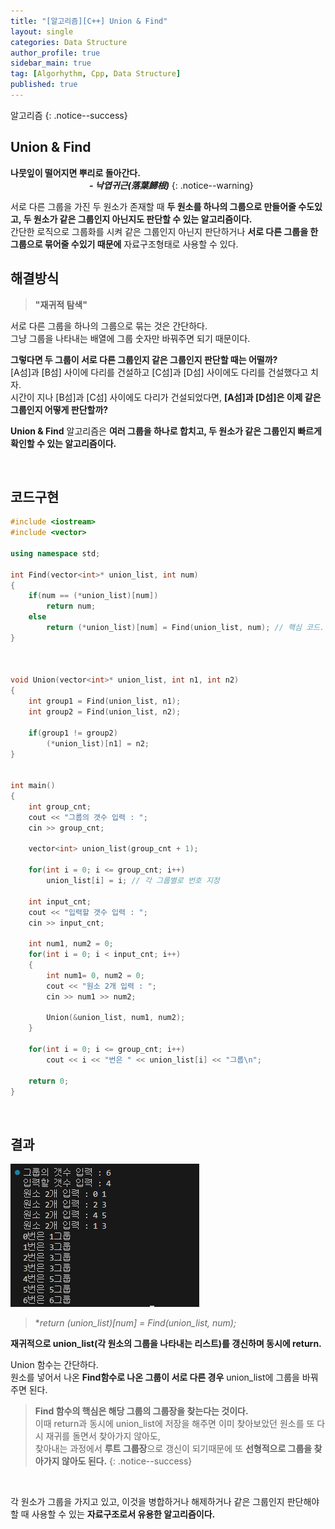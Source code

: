 ```yaml
---
title: "[알고리즘][C++] Union & Find"
layout: single
categories: Data Structure
author_profile: true
sidebar_main: true
tag: [Algorhythm, Cpp, Data Structure]
published: true
---
```


알고리즘
{: .notice--success}


## Union & Find

**나뭇잎이 떨어지면 뿌리로 돌아간다.**<br>
&emsp;&emsp;&emsp;&emsp;&emsp;&emsp;&emsp;&emsp;&emsp;***- 낙엽귀근(落葉歸根)***
{: .notice--warning}

서로 다른 그룹을 가진 두 원소가 존재할 때 **두 원소를 하나의 그룹으로 만들어줄 수도있고, 두 원소가 같은 그룹인지 아닌지도 판단할 수 있는 알고리즘이다.**   
간단한 로직으로 그룹화를 시켜 같은 그룹인지 아닌지 판단하거나 **서로 다른 그룹을 한 그룹으로 묶어줄 수있기 때문에** 자료구조형태로 사용할 수 있다.


## 해결방식

> **"재귀적 탐색"**

서로 다른 그룹을 하나의 그룹으로 묶는 것은 간단하다.   
그냥 그룹을 나타내는 배열에 그룹 숫자만 바꿔주면 되기 때문이다.   

**그렇다면 두 그룹이 서로 다른 그룹인지 같은 그룹인지 판단할 때는 어떨까?**    
[A섬]과 [B섬] 사이에 다리를 건설하고 [C섬]과 [D섬] 사이에도 다리를 건설했다고 치자.   
시간이 지나 [B섬]과 [C섬] 사이에도 다리가 건설되었다면, **[A섬]과 [D섬]은 이제 같은 그룹인지 어떻게 판단할까?**   


**Union & Find** 알고리즘은 **여러 그룹을 하나로 합치고, 두 원소가 같은 그룹인지 빠르게 확인할 수 있는 알고리즘이다.**


<br/>


## 코드구현

```cpp
#include <iostream>
#include <vector>

using namespace std;

int Find(vector<int>* union_list, int num)
{
    if(num == (*union_list)[num])
        return num;
    else
        return (*union_list)[num] = Find(union_list, num); // 핵심 코드. 재귀를 리턴하면서 Union 리스트를 갱신함.
}



void Union(vector<int>* union_list, int n1, int n2)
{
    int group1 = Find(union_list, n1);
    int group2 = Find(union_list, n2);

    if(group1 != group2)
        (*union_list)[n1] = n2;
}


int main() 
{
    int group_cnt;
    cout << "그룹의 갯수 입력 : ";
    cin >> group_cnt;

    vector<int> union_list(group_cnt + 1);

    for(int i = 0; i <= group_cnt; i++)
        union_list[i] = i; // 각 그룹별로 번호 지정
    
    int input_cnt;
    cout << "입력할 갯수 입력 : ";
    cin >> input_cnt;

    int num1, num2 = 0;
    for(int i = 0; i < input_cnt; i++)
    {
        int num1= 0, num2 = 0;
        cout << "원소 2개 입력 : ";
        cin >> num1 >> num2;

        Union(&union_list, num1, num2);
    }

    for(int i = 0; i <= group_cnt; i++)
        cout << i << "번은 " << union_list[i] << "그룹\n";
    
    return 0;
}
```

<br/>

## 결과
![image](/assets/images/알고리즘/Union&Find결과.png)

> **return (*union_list)[num] = Find(union_list, num);**

**재귀적으로 union_list(각 원소의 그룹을 나타내는 리스트)를 갱신하며 동시에 return.**   

Union 함수는 간단하다.   
원소를 넣어서 나온 **Find함수로 나온 그룹이 서로 다른 경우** union_list에 그룹을 바꿔주면 된다.   

> **Find 함수의 핵심은 해당 그룹의 그룹장을 찾는다는 것이다.**   
이때 return과 동시에 union_list에 저장을 해주면 이미 찾아보았던 원소를 또 다시 재귀를 돌면서 찾아가지 않아도,   
찾아내는 과정에서 **루트 그룹장**으로 갱신이 되기때문에 또 **선형적으로 그룹을 찾아가지 않아도 된다.**
{: .notice--success}


<br/>

각 원소가 그룹을 가지고 있고, 이것을 병합하거나 해제하거나 같은 그룹인지 판단해야할 때 사용할 수 있는 **자료구조로서 유용한 알고리즘이다.**


